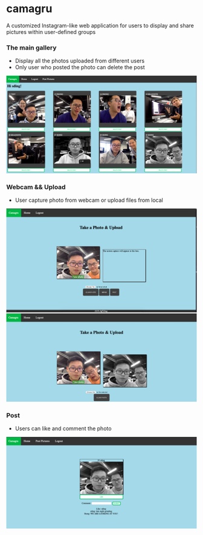 # camagru
A customized Instagram-like web application for users to display and share pictures within user-defined groups

### The main gallery
* Display all the photos uploaded from different users
* Only user who posted the photo can delete the post

![](/assets/figure1.png)

### Webcam && Upload
* User capture photo from webcam or upload files from local 

![](/assets/figure4.png)
![](/assets/figure2.png)

### Post
* Users can like and comment the photo

![](/assets/figure3.png)
